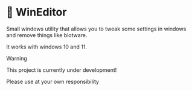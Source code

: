 # 🔨 WinEditor
Small windows utility that allows you to tweak some settings in windows and remove things like blotware.

It works with windows 10 and 11.

> [!WARNING]
> This project is currently under development!
> 
> Please use at your own responsibility
